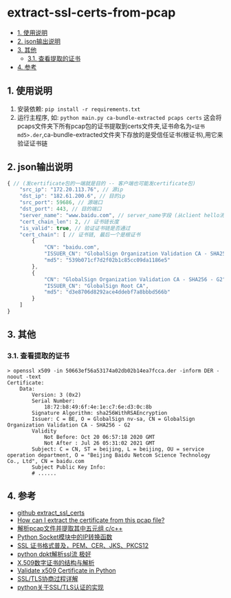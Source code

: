# extract-ssl-certs-from-pcap

* [1. 使用说明](#1-使用说明)
* [2. json输出说明](#2-json输出说明)
* [3. 其他](#3-其他)
  * [3.1. 查看提取的证书](#31-查看提取的证书)
* [4. 参考](#4-参考)

## 1. 使用说明

1. 安装依赖: `pip install -r requirements.txt`
2. 运行主程序, 如: `python main.py ca-bundle-extracted pcaps certs`
   这会将pcaps文件夹下所有pcap包的证书提取到certs文件夹,证书命名为`<证书md5>.der`,ca-bundle-extracted文件夹下存放的是受信任证书(根证书),用它来验证证书链

## 2. json输出说明

```js
{ // (发certificate包的一端就是目的 -- 客户端也可能发certificate包)
    "src_ip": "172.20.113.76", // 源ip
    "dst_ip": "182.61.200.6", // 目的ip
    "src_port": 59686, // 源端口
    "dst_port": 443, // 目的端口
    "server_name": "www.baidu.com", // server_name字段 (从client hello消息中提取出来)
    "cert_chain_len": 2, // 证书链长度
    "is_valid": true, // 验证证书链是否通过
    "cert_chain": [ // 证书链, 最后一个是根证书
        {
            "CN": "baidu.com",
            "ISSUER_CN": "GlobalSign Organization Validation CA - SHA256 - G2",
            "md5": "539b071cf7d2f02b1c85cc09da1186e5"
        },
        {
            "CN": "GlobalSign Organization Validation CA - SHA256 - G2",
            "ISSUER_CN": "GlobalSign Root CA",
            "md5": "d3e8706d8292ace4ddebf7a8bbbd566b"
        }
    ]
}
```

## 3. 其他

### 3.1. 查看提取的证书

```shell
> openssl x509 -in 50663ef56a53174a02db02b14ea7fcca.der -inform DER -noout -text
Certificate:
    Data:
        Version: 3 (0x2)
        Serial Number:
            18:72:b8:49:6f:4e:1e:c7:6e:d3:0c:8b
        Signature Algorithm: sha256WithRSAEncryption
        Issuer: C = BE, O = GlobalSign nv-sa, CN = GlobalSign Organization Validation CA - SHA256 - G2
        Validity
            Not Before: Oct 20 06:57:18 2020 GMT
            Not After : Jul 26 05:31:02 2021 GMT
        Subject: C = CN, ST = beijing, L = beijing, OU = service operation department, O = "Beijing Baidu Netcom Science Technology Co., Ltd", CN = baidu.com
        Subject Public Key Info:
        # ......
```

## 4. 参考

* [github extract_ssl_certs](https://github.com/Master-13/extract_ssl_certs)
* [How can I extract the certificate from this pcap file?](https://security.stackexchange.com/questions/123851/how-can-i-extract-the-certificate-from-this-pcap-file#123859)
* [解析pcap文件并提取其中五元组 c/c++](https://blog.csdn.net/qq_35862309/article/details/88583302)
* [Python Socket模块中的IP转换函数](https://www.jianshu.com/p/e324c2d3a753)
* [SSL 证书格式普及，PEM、CER、JKS、PKCS12](https://blog.freessl.cn/ssl-cert-format-introduce/)
* [python dpkt解析ssl流 极好](https://www.bbsmax.com/A/Gkz18qlZdR/)
* [X.509数字证书的结构与解析](https://blog.csdn.net/xy010902100449/article/details/52145009)
* [Validate x509 Certificate in Python](http://www.yothenberg.com/validate-x509-certificate-in-python/)
* [SSL/TLS协商过程详解](https://blog.csdn.net/zhangtaoym/article/details/55259889)
* [python关于SSL/TLS认证的实现](https://blog.csdn.net/vip97yigang/article/details/84721027)
